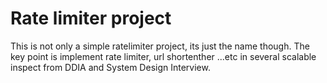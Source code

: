 # Rate limiter project 
This is not only a simple ratelimiter project, its just the name though.
The key point is implement rate limiter, url shortenther ...etc in several
scalable inspect from DDIA and System Design Interview.

